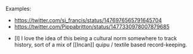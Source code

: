 Examples: 
* https://twitter.com/si_francis/status/1476976565791645704
* https://twitter.com/Pippabritton/status/1477330978007879685

- [I] I love the idea of this being a cultural norm somewhere to track history, sort of a mix of [[Incan]] quipu / textile based record-keeping. 